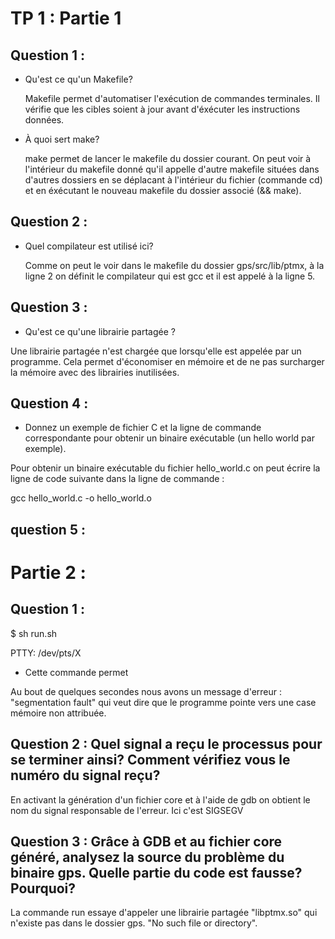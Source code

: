 # TP 1 : Partie 1

## Question 1 :

- Qu'est ce qu'un Makefile?
  <p>Makefile permet d'automatiser l'exécution de commandes terminales. Il vérifie que les cibles soient à jour avant d'éxécuter les instructions données.<p>
  
- À quoi sert make?
  <p>make permet de lancer le makefile du dossier courant. On peut voir à l'intérieur du makefile donné qu'il appelle d'autre makefile situées dans d'autres dossiers en se déplacant à l'intérieur du fichier (commande cd) et en éxécutant le nouveau makefile du dossier associé (&& make).<p>
  
## Question 2 :
  
- Quel compilateur est utilisé ici?
  <p>Comme on peut le voir dans le makefile du dossier gps/src/lib/ptmx, à la ligne 2 on définit le compilateur qui est gcc et il est appelé à la ligne 5.<p>
  
## Question 3 :

- Qu'est ce qu'une librairie partagée ?
<p>Une librairie partagée n'est chargée que lorsqu'elle est appelée par un programme. Cela permet d'économiser en mémoire et de ne pas surcharger la mémoire avec des librairies inutilisées. <p>

## Question 4 :
- Donnez un exemple de fichier C et la ligne de commande correspondante pour obtenir un binaire exécutable (un hello world par exemple).

<p>Pour obtenir un binaire exécutable du fichier hello_world.c on peut écrire la ligne de code suivante dans la ligne de commande : <p>
<p>gcc hello_world.c -o hello_world.o<p>
  
 
## question 5 :


# Partie 2 :

## Question 1 :

<p>$ sh run.sh<p>
<p>PTTY: /dev/pts/X<p>
  
- Cette commande permet
<p> Au bout de quelques secondes nous avons un message d'erreur : "segmentation fault" qui veut dire que le programme pointe vers une case mémoire non attribuée.<p>
  
## Question 2 : Quel signal a reçu le processus pour se terminer ainsi? Comment vérifiez vous le numéro du signal reçu?

<p> En activant la génération d'un fichier core et à l'aide de gdb on obtient le nom du signal responsable de l'erreur. Ici c'est SIGSEGV <p>
  
## Question 3 : Grâce à GDB et au fichier core généré, analysez la source du problème du binaire gps. Quelle partie du code est fausse? Pourquoi?

<p>La commande run essaye d'appeler une librairie partagée "libptmx.so" qui n'existe pas dans le dossier gps. "No such file or directory".<p>
  

